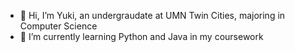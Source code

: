 - 👋 Hi, I’m Yuki, an undergraudate at UMN Twin Cities, majoring in Computer Science
- 🌱 I’m currently learning Python and Java in my coursework

<!---
yukizhg/yukizhg is a ✨ special ✨ repository because its `README.md` (this file) appears on your GitHub profile.
You can click the Preview link to take a look at your changes.
--->
